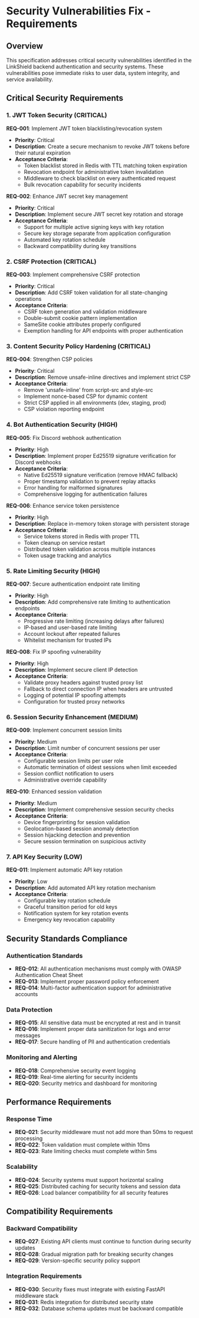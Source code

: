 # Security Vulnerabilities Fix - Requirements

## Overview
This specification addresses critical security vulnerabilities identified in the LinkShield backend authentication and security systems. These vulnerabilities pose immediate risks to user data, system integrity, and service availability.

## Critical Security Requirements

### 1. JWT Token Security (CRITICAL)
**REQ-001**: Implement JWT token blacklisting/revocation system
- **Priority**: Critical
- **Description**: Create a secure mechanism to revoke JWT tokens before their natural expiration
- **Acceptance Criteria**:
  - Token blacklist stored in Redis with TTL matching token expiration
  - Revocation endpoint for administrative token invalidation
  - Middleware to check blacklist on every authenticated request
  - Bulk revocation capability for security incidents

**REQ-002**: Enhance JWT secret key management
- **Priority**: Critical
- **Description**: Implement secure JWT secret key rotation and storage
- **Acceptance Criteria**:
  - Support for multiple active signing keys with key rotation
  - Secure key storage separate from application configuration
  - Automated key rotation schedule
  - Backward compatibility during key transitions

### 2. CSRF Protection (CRITICAL)
**REQ-003**: Implement comprehensive CSRF protection
- **Priority**: Critical
- **Description**: Add CSRF token validation for all state-changing operations
- **Acceptance Criteria**:
  - CSRF token generation and validation middleware
  - Double-submit cookie pattern implementation
  - SameSite cookie attributes properly configured
  - Exemption handling for API endpoints with proper authentication

### 3. Content Security Policy Hardening (CRITICAL)
**REQ-004**: Strengthen CSP policies
- **Priority**: Critical
- **Description**: Remove unsafe-inline directives and implement strict CSP
- **Acceptance Criteria**:
  - Remove 'unsafe-inline' from script-src and style-src
  - Implement nonce-based CSP for dynamic content
  - Strict CSP applied in all environments (dev, staging, prod)
  - CSP violation reporting endpoint

### 4. Bot Authentication Security (HIGH)
**REQ-005**: Fix Discord webhook authentication
- **Priority**: High
- **Description**: Implement proper Ed25519 signature verification for Discord webhooks
- **Acceptance Criteria**:
  - Native Ed25519 signature verification (remove HMAC fallback)
  - Proper timestamp validation to prevent replay attacks
  - Error handling for malformed signatures
  - Comprehensive logging for authentication failures

**REQ-006**: Enhance service token persistence
- **Priority**: High
- **Description**: Replace in-memory token storage with persistent storage
- **Acceptance Criteria**:
  - Service tokens stored in Redis with proper TTL
  - Token cleanup on service restart
  - Distributed token validation across multiple instances
  - Token usage tracking and analytics

### 5. Rate Limiting Security (HIGH)
**REQ-007**: Secure authentication endpoint rate limiting
- **Priority**: High
- **Description**: Add comprehensive rate limiting to authentication endpoints
- **Acceptance Criteria**:
  - Progressive rate limiting (increasing delays after failures)
  - IP-based and user-based rate limiting
  - Account lockout after repeated failures
  - Whitelist mechanism for trusted IPs

**REQ-008**: Fix IP spoofing vulnerability
- **Priority**: High
- **Description**: Implement secure client IP detection
- **Acceptance Criteria**:
  - Validate proxy headers against trusted proxy list
  - Fallback to direct connection IP when headers are untrusted
  - Logging of potential IP spoofing attempts
  - Configuration for trusted proxy networks

### 6. Session Security Enhancement (MEDIUM)
**REQ-009**: Implement concurrent session limits
- **Priority**: Medium
- **Description**: Limit number of concurrent sessions per user
- **Acceptance Criteria**:
  - Configurable session limits per user role
  - Automatic termination of oldest sessions when limit exceeded
  - Session conflict notification to users
  - Administrative override capability

**REQ-010**: Enhanced session validation
- **Priority**: Medium
- **Description**: Implement comprehensive session security checks
- **Acceptance Criteria**:
  - Device fingerprinting for session validation
  - Geolocation-based session anomaly detection
  - Session hijacking detection and prevention
  - Secure session termination on suspicious activity

### 7. API Key Security (LOW)
**REQ-011**: Implement automatic API key rotation
- **Priority**: Low
- **Description**: Add automated API key rotation mechanism
- **Acceptance Criteria**:
  - Configurable key rotation schedule
  - Graceful transition period for old keys
  - Notification system for key rotation events
  - Emergency key revocation capability

## Security Standards Compliance

### Authentication Standards
- **REQ-012**: All authentication mechanisms must comply with OWASP Authentication Cheat Sheet
- **REQ-013**: Implement proper password policy enforcement
- **REQ-014**: Multi-factor authentication support for administrative accounts

### Data Protection
- **REQ-015**: All sensitive data must be encrypted at rest and in transit
- **REQ-016**: Implement proper data sanitization for logs and error messages
- **REQ-017**: Secure handling of PII and authentication credentials

### Monitoring and Alerting
- **REQ-018**: Comprehensive security event logging
- **REQ-019**: Real-time alerting for security incidents
- **REQ-020**: Security metrics and dashboard for monitoring

## Performance Requirements

### Response Time
- **REQ-021**: Security middleware must not add more than 50ms to request processing
- **REQ-022**: Token validation must complete within 10ms
- **REQ-023**: Rate limiting checks must complete within 5ms

### Scalability
- **REQ-024**: Security systems must support horizontal scaling
- **REQ-025**: Distributed caching for security tokens and session data
- **REQ-026**: Load balancer compatibility for all security features

## Compatibility Requirements

### Backward Compatibility
- **REQ-027**: Existing API clients must continue to function during security updates
- **REQ-028**: Gradual migration path for breaking security changes
- **REQ-029**: Version-specific security policy support

### Integration Requirements
- **REQ-030**: Security fixes must integrate with existing FastAPI middleware stack
- **REQ-031**: Redis integration for distributed security state
- **REQ-032**: Database schema updates must be backward compatible